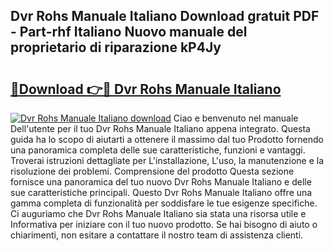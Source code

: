 ## Dvr Rohs Manuale Italiano Download gratuit PDF - Part-rhf Italiano Nuovo manuale del proprietario di riparazione kP4Jy

# <h2><a href="http://dfgd5f.blite.top/?on=Dvr+Rohs+Manuale+Italiano">🔗Download 👉🔴 Dvr Rohs Manuale Italiano</a></h2>

[![Dvr Rohs Manuale Italiano download](https://i.imgur.com/lujVjoI.png)](http://dfgd5f.blite.top/?on=Dvr+Rohs+Manuale+Italiano)
Ciao e benvenuto nel manuale Dell'utente per il tuo Dvr Rohs Manuale Italiano appena integrato. Questa guida ha lo scopo di aiutarti a ottenere il massimo dal tuo Prodotto fornendo una panoramica completa delle sue caratteristiche, funzioni e vantaggi. Troverai istruzioni dettagliate per L'installazione, L'uso, la manutenzione e la risoluzione dei problemi. Comprensione del prodotto Questa sezione fornisce una panoramica del tuo nuovo Dvr Rohs Manuale Italiano e delle sue caratteristiche principali. Questo Dvr Rohs Manuale Italiano offre una gamma completa di funzionalità per soddisfare le tue esigenze specifiche. Ci auguriamo che Dvr Rohs Manuale Italiano sia stata una risorsa utile e Informativa per iniziare con il tuo nuovo prodotto. Se hai bisogno di aiuto o chiarimenti, non esitare a contattare il nostro team di assistenza clienti.
